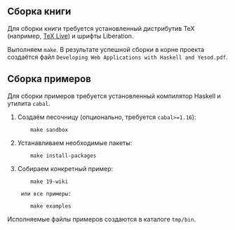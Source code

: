 Сборка книги
------------

Для сборки книги требуется установленный дистрибутив TeX (например,
[TeX Live][texlive]) и шрифты Liberation.

Выполняем `make`. В результате успешной сборки в корне проекта создаётся файл
`Developing Web Applications with Haskell and Yesod.pdf`.

[texlive]: http://www.tug.org/texlive


Сборка примеров
---------------

Для сборки примеров требуется установленный компилятор Haskell и утилита `cabal`.

1. Создаём песочницу (опционально, требуется `cabal>=1.16`):

    ```
        make sandbox
    ```

2. Устанавливаем необходимые пакеты:

    ```
        make install-packages
    ```

3. Собираем конкретный пример:

    ```
        make 19-wiki
    ```

        или все примеры:

    ```
        make examples
    ```

Исполняемые файлы примеров создаются в каталоге `tmp/bin`.
